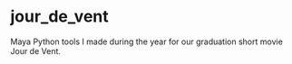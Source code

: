 # jour_de_vent
Maya Python tools I made during the year for our graduation short movie Jour de Vent.
